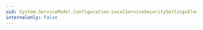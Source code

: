 ```yaml
---
uid: System.ServiceModel.Configuration.LocalServiceSecuritySettingsElement.ReconnectTransportOnFailure
internalonly: False
---
```

